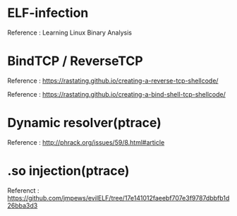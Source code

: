 # ELF-infection

Reference : Learning Linux Binary Analysis

# BindTCP / ReverseTCP

Reference : https://rastating.github.io/creating-a-reverse-tcp-shellcode/

Reference : https://rastating.github.io/creating-a-bind-shell-tcp-shellcode/

# Dynamic resolver(ptrace)

Reference : http://phrack.org/issues/59/8.html#article

# .so injection(ptrace)

Referenct : https://github.com/jmpews/evilELF/tree/17e141012faeebf707e3f9787dbbfb1d26bba3d3
